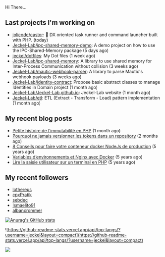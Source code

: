 Hi There...

## Last projects I'm working on

 - [jolicode/castor](https://github.com/jolicode/castor): 🦫 DX oriented task runner and command launcher built with PHP. (today)
 - [Jeckel-Lab/ipc-shared-memory-demo](https://github.com/Jeckel-Lab/ipc-shared-memory-demo): A demo project on how to use the IPC-Shared-Memory package (5 days ago)
 - [jeckel/dotfiles](https://github.com/jeckel/dotfiles): My Dot files (1 week ago)
 - [Jeckel-Lab/ipc-shared-memory](https://github.com/Jeckel-Lab/ipc-shared-memory): A library to use shared memory for Inter-Process Communication without collision (3 weeks ago)
 - [Jeckel-Lab/mautic-webhook-parser](https://github.com/Jeckel-Lab/mautic-webhook-parser): A library to parse Mautic&#39;s webhook payloads (3 weeks ago)
 - [Jeckel-Lab/identity-contract](https://github.com/Jeckel-Lab/identity-contract): Propose basic abstract classes to manage Identities in Domain project (1 month ago)
 - [Jeckel-Lab/Jeckel-Lab.github.io](https://github.com/Jeckel-Lab/Jeckel-Lab.github.io): Jeckel-Lab website (1 month ago)
 - [Jeckel-Lab/etl](https://github.com/Jeckel-Lab/etl): ETL (Extract - Transform - Load) pattern implementation (1 month ago)

## My recent blog posts

- [Petite histoire de l’immutabilité en PHP](https://jeckel-lab.fr/php/2023/10/02/histoire-immutabilite-en-php.html) (1 month ago)
- [Pourquoi ne jamais versionner les tokens dans un repository](https://jeckel-lab.fr/devops/2023/09/21/ne-pas-versionner-les-tokens-dans-git.html) (2 months ago)
- [8 Conseils pour faire votre conteneur docker NodeJs de production](https://jeckel-lab.fr/devops/2018/02/08/conteneur-nodejs-en-production.html) (5 years ago)
- [Variables d’environnements et Nginx avec Docker](https://jeckel-lab.fr/devops/2018/01/22/env-variables-nginx-docker.html) (5 years ago)
- [Lire la saisie utilisateur sur un terminal en PHP](https://jeckel-lab.fr/php/2018/01/03/saisie-utilistateur-terminal-php.html) (5 years ago)

## My recent followers

- [lothereus](https://github.com/lothereus)
- [cpxPratik](https://github.com/cpxPratik)
- [sebdec](https://github.com/sebdec)
- [Ismaelito91](https://github.com/Ismaelito91)
- [albancrommer](https://github.com/albancrommer)


[![Anurag's GitHub stats](https://github-readme-stats.vercel.app/api?username=jeckel)](https://github.com/anuraghazra/github-readme-stats)

![https://github-readme-stats.vercel.app/api/top-langs/?username=jeckel&layout=compact](https://github-readme-stats.vercel.app/api/top-langs/?username=jeckel&layout=compact)

![](https://komarev.com/ghpvc/?username=jeckel&color=blue)
